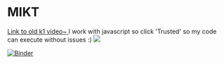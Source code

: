 # MIKT

<a target="_blank" href="https://drive.google.com/drive/folders/1MsBZL04aW7aMGRCdMPIgTAGPvYCyAGdH?usp=sharing">
Link to old k1 video~
</a>
I work with javascript so click 'Trusted' so my code can execute without issues :)

<img src='https://media.discordapp.net/attachments/694279552607977483/802490352719495189/2021-01-23_11_49_16-Clipboard.png' >



[![Binder](https://mybinder.org/badge_logo.svg)](https://mybinder.org/v2/gh/Spirit-78/MIKT/6da7aaa8a74c9b24129b97bcfaf4c0d2ccd8ead1)
